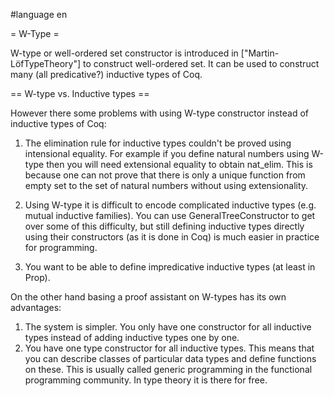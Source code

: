 #language en

= W-Type =

W-type or well-ordered set constructor is introduced in ["Martin-LöfTypeTheory"] to construct well-ordered set. It can be used to construct many (all predicative?) inductive types of Coq.  

== W-type vs. Inductive types ==

However there some problems with using W-type constructor instead of inductive types of Coq:

 1. The elimination rule for inductive types couldn't be proved using intensional equality. For example if you define natural numbers using W-type then you will need extensional equality to obtain nat_elim. This is because one can not prove that there is only a unique function from empty set to the set of natural numbers without using extensionality.

 1. Using W-type it is difficult to encode complicated inductive types (e.g. mutual inductive families). You can use GeneralTreeConstructor to get over some of this difficulty, but still defining inductive types directly using their constructors (as it is done in Coq) is much easier in practice for programming. 

 1. You want to be able to define impredicative inductive types (at least in Prop). 

On the other hand basing a proof assistant on W-types has its own advantages:

 1. The system is simpler. You only have one constructor for all inductive types instead of adding inductive types one by one.  
 2. You have one type constructor for all inductive types. This means that you can describe classes of particular data types and define functions on these. This is usually called generic programming in the functional programming community. In type theory it is there for free.
